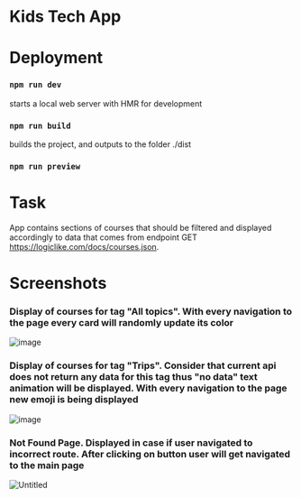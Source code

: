 # Kids Tech App

# Deployment

### `npm run dev`

starts a local web server with HMR for development

### `npm run build`

builds the project, and outputs to the folder ./dist

### `npm run preview`

# Task 
App contains sections of courses that should be filtered and displayed accordingly to data that comes from endpoint GET https://logiclike.com/docs/courses.json.

# Screenshots

### Display of courses for tag "All topics". With every navigation to the page every card will randomly update its color 
![image](https://github.com/Ddd1945/kids-tech-app/assets/88478851/8ed9fb5a-5a83-4dc1-882c-9efb2275af9e)


### Display of courses for tag "Trips". Consider that current api does not return any data for this tag thus "no data" text animation will be displayed. With every navigation to the page new emoji is being displayed 
![image](https://github.com/Ddd1945/kids-tech-app/assets/88478851/21242092-3efd-44a7-b7e4-9797cfce7c0e)


### Not Found Page. Displayed in case if user navigated to incorrect route. After clicking on button user will get navigated to the main page
![Untitled](https://github.com/Ddd1945/kids-tech-app/assets/88478851/1308860e-b742-4650-9c86-470d1ee9c9cd)


